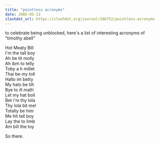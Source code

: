 ```yaml
---
title: "pointless acronyms"
date: 2005-05-13
slashdot_url: https://slashdot.org/journal/106752/pointless-acronyms
---
```


<p>to celebrate being unblocked, here's a list of interesting acronyms of "timothy abell"</p>
<p>Hot Meaty Bill<br>I'm the tall boy<br>Ah be tit molly<br>Ah ibm to telly<br>Toby a h millet<br>Thai be my toll<br>Hallo im betty<br>My halo be tilt<br>Bye to ill math<br>Let my hat boil<br>Bet i'm thy lola<br>Thy lola bit me!<br>Totally be him<br>Me hit tall boy<br>Lay the to limb<br>Am bill the toy</p>
<p>So there.</p>

